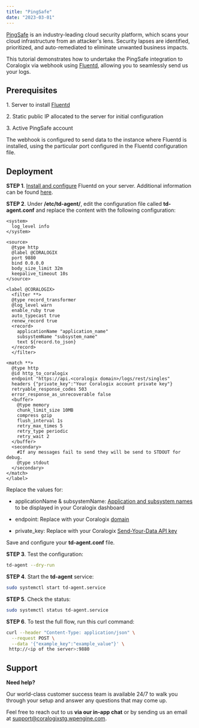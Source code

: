 ```yaml
---
title: "PingSafe"
date: "2023-03-01"
---
```


[PingSafe](https://www.pingsafe.com/) is an industry-leading cloud security platform, which scans your cloud infrastructure from an attacker's lens. Security lapses are identified, prioritized, and auto-remediated to eliminate unwanted business impacts.

This tutorial demonstrates how to undertake the PingSafe integration to Coralogix via webhook using [Fluentd](https://coralogixstg.wpengine.com/docs/fluentd/), allowing you to seamlessly send us your logs.

## Prerequisites

1\. Server to install [Fluentd](https://coralogixstg.wpengine.com/docs/fluentd/)

2\. Static public IP allocated to the server for initial configuration

3\. Active PingSafe account

The webhook is configured to send data to the instance where Fluentd is installed, using the particular port configured in the Fluentd configuration file.

## Deployment

**STEP 1**. [Install and configure](https://coralogixstg.wpengine.com/docs/fluentd/) Fluentd on your server. Additional information can be found [here](https://docs.fluentd.org/installation).

**STEP 2**. Under **/etc/td-agent/**, edit the configuration file called **td-agent.conf** and replace the content with the following configuration:

```
<system>
  log_level info
</system>

<source>
  @type http
  @label @CORALOGIX
  port 9880
  bind 0.0.0.0
  body_size_limit 32m
  keepalive_timeout 10s
</source>

<label @CORALOGIX>
  <filter **>
  @type record_transformer
  @log_level warn
  enable_ruby true
  auto_typecast true
  renew_record true
  <record>
    applicationName "application_name"
    subsystemName "subsystem_name"
    text ${record.to_json}
  </record>
  </filter>

<match **>
  @type http
  @id http_to_coralogix
  endpoint "https://api.<coralogix domain>/logs/rest/singles" 
  headers {"private_key":"Your Coralogix account private key"}
  retryable_response_codes 503
  error_response_as_unrecoverable false
  <buffer>
    @type memory
    chunk_limit_size 10MB
    compress gzip
    flush_interval 1s
    retry_max_times 5
    retry_type periodic
    retry_wait 2
  </buffer>
  <secondary>
    #If any messages fail to send they will be send to STDOUT for debug.
    @type stdout
  </secondary>
</match>
</label>
```

Replace the values for:

- applicationName & subsystemName: [Application and subsystem names](https://coralogixstg.wpengine.com/docs/application-and-subsystem-names/) to be displayed in your Coralogix dashboard

- endpoint: Replace **<coralogix domain>** with your Coralogix [domain](https://coralogixstg.wpengine.com/docs/coralogix-domain/)

- private\_key: Replace with your Coralogix [Send-Your-Data API key](https://coralogixstg.wpengine.com/docs/send-your-data-api-key/)

Save and configure your **td-agent.conf** file.

**STEP 3**. Test the configuration:

```bash
td-agent --dry-run
```

**STEP 4**. Start the **td-agent** service:

```bash
sudo systemctl start td-agent.service
```

**STEP 5**. Check the status:

```bash
sudo systemctl status td-agent.service
```

**STEP 6**. To test the full flow, run this curl command:

```bash
curl --header "Content-Type: application/json" \
  --request POST \
  --data '{"example_key":"example_value"}' \
 http://<ip of the server>:9880
```

## Support

**Need help?**

Our world-class customer success team is available 24/7 to walk you through your setup and answer any questions that may come up.

Feel free to reach out to us **via our in-app chat** or by sending us an email at [support@coralogixstg.wpengine.com](mailto:support@coralogixstg.wpengine.com).
